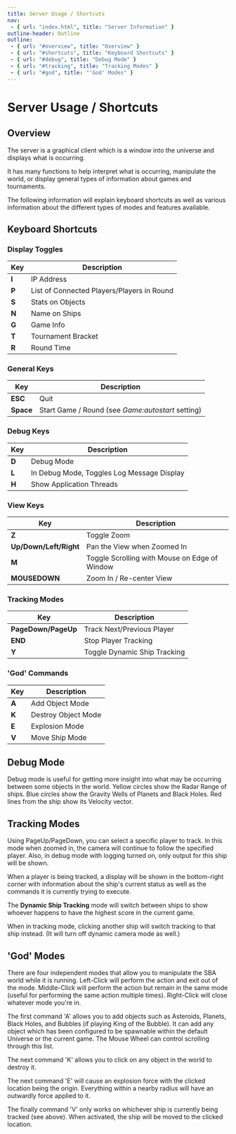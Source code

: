 ```yaml
---
title: Server Usage / Shortcuts
nav:
 - { url: "index.html", title: "Server Information" }
outline-header: Outline
outline:
 - { url: "#overview", title: "Overview" }
 - { url: "#shortcuts", title: "Keyboard Shortcuts" }
 - { url: "#debug", title: "Debug Mode" }
 - { url: "#tracking", title: "Tracking Modes" }
 - { url: "#god", title: "'God' Modes" }
---
```


Server Usage / Shortcuts
================

<a name="overview"></a>Overview
-----------

The server is a graphical client which is a window into the universe and displays what is occurring.

It has many functions to help interpret what is occurring, manipulate the world, or display general types of information about games and tournaments.

The following information will explain keyboard shortcuts as well as various information about the different types of modes and features available.

<!-- Tables Generated with http://www.tablesgenerator.com/markdown_tables -->
<a name="shortcuts"></a>Keyboard Shortcuts
-----------------------------

### Display Toggles

| Key   	| Description               	|
|-------	|---------------------------	|
| **I** 	| IP Address                	|
| **P** 	| List of Connected Players/Players in Round 	|
| **S** 	| Stats on Objects          	|
| **N** 	| Name on Ships             	|
| **G** 	| Game Info                 	|
| **T** 	| Tournament Bracket        	|
| **R** 	| Round Time                	|

### General Keys

| Key       	| Description                                       	|
|-----------	|---------------------------------------------------	|
| **ESC**   	| Quit                                              	|
| **Space** 	| Start Game / Round (see *Game:autostart* setting) 	|

### Debug Keys

| Key   	| Description                                	|
|-------	|--------------------------------------------	|
| **D** 	| Debug Mode                                 	|
| **L** 	| In Debug Mode, Toggles Log Message Display 	|
| **H** 	| Show Application Threads                     	|

### View Keys

| Key                    	| Description                                   	|
|------------------------	|-----------------------------------------------	|
| **Z**                  	| Toggle Zoom                                   	|
| **Up/Down/Left/Right** 	| Pan the View when Zoomed In                   	|
| **M**                  	| Toggle Scrolling with Mouse on Edge of Window 	|
| **MOUSEDOWN**          	| Zoom In / Re-center View                      	|

### Tracking Modes

| Key                 	| Description                  	|
|---------------------	|------------------------------	|
| **PageDown/PageUp** 	| Track Next/Previous Player  	|
| **END**             	| Stop Player Tracking         	|
| **Y**               	| Toggle Dynamic Ship Tracking 	|

### 'God' Commands

| Key   	| Description         	|
|-------	|---------------------	|
| **A** 	| Add Object Mode     	|
| **K** 	| Destroy Object Mode 	|
| **E** 	| Explosion Mode      	|
| **V** 	| Move Ship Mode      	|


<a name="debug"></a>Debug Mode
-----------------------------

Debug mode is useful for getting more insight into what may be occurring between some objects in the world.  Yellow circles show the Radar Range of ships.  Blue circles show the Gravity Wells of Planets and Black Holes.  Red lines from the ship show its Velocity vector.


<a name="tracking"></a>Tracking Modes
-----------------------------

Using PageUp/PageDown, you can select a specific player to track.  In this mode when zoomed in, the camera will continue to follow the specified player.  Also, in debug mode with logging turned on, only output for this ship will be shown.

When a player is being tracked, a display will be shown in the bottom-right corner with information about the ship's current status as well as the commands it is currently trying to execute.

The **Dynamic Ship Tracking** mode will switch between ships to show whoever happens to have the highest score in the current game.

When in tracking mode, clicking another ship will switch tracking to that ship instead.  (It will turn off dynamic camera mode as well.)


<a name="god"></a>'God' Modes
-----------------------------

There are four independent modes that allow you to manipulate the SBA world while it is running.  Left-Click will perform the action and exit out of the mode.  Middle-Click will perform the action but remain in the same mode (useful for performing the same action multiple times).  Right-Click will close whatever mode you're in.

The first command 'A' allows you to add objects such as Asteroids, Planets, Black Holes, and Bubbles (if playing King of the Bubble).  It can add any object which has been configured to be spawnable within the default Universe or the current game.  The Mouse Wheel can control scrolling through this list.

The next command 'K' allows you to click on any object in the world to destroy it.

The next command 'E' will cause an explosion force with the clicked location being the origin.  Everything within a nearby radius will have an outwardly force applied to it.

The finally command 'V' only works on whichever ship is currently being tracked (see above).  When activated, the ship will be moved to the clicked location.

